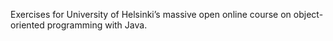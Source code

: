 Exercises for University of Helsinki’s massive open online course on object-oriented programming with Java.

